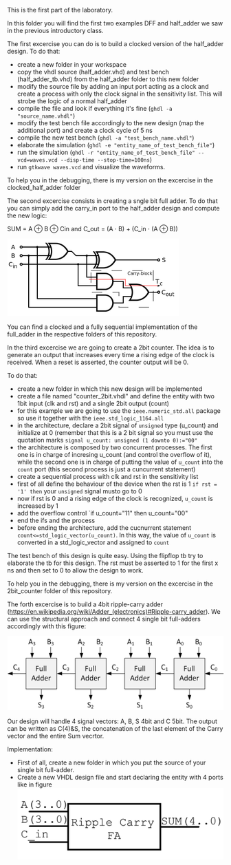 This is the first part of the laboratory.

In this folder you will find the first two examples DFF and half_adder we saw in the previous introductory class.

The first excercise you can do is to build a clocked version of the half_adder design. To do that:
- create a new folder in your workspace
- copy the vhdl source (half_adder.vhd) and test bench (half_adder_tb.vhd) from the half_adder folder to this new folder
- modify the source file by adding an input port acting as a clock and create a process with only the clock signal in the sensitivity list. This will strobe the logic of a normal half_adder
- compile the file and look if everything it's fine (`ghdl -a "source_name.vhdl"`)
- modify the test bench file accordingly to the new design (map the additional port) and create a clock cycle of 5 ns
- compile the new test bench (`ghdl -a "test_bench_name.vhdl"`)
- elaborate the simulation (`ghdl -e "entity_name_of_test_bench_file"`)
- run the simulation (`ghdl -r "entity_name_of_test_bench_file" --vcd=waves.vcd --disp-time --stop-time=100ns`)
- run `gtkwave waves.vcd` and visualize the waveforms.

To help you in the debugging, there is my version on the excercise in the clocked_half_adder folder

The second excercise consists in creating a sngle bit full adder. To do that you can simply add the carry_in port to the half_adder design and compute the new logic: 

SUM = A ⊕ B ⊕ Cin and C_out = (A ⋅ B) + (C_in ⋅ (A ⊕ B)) 

![alt text](Full-adder_logic_diagram.svg.png)

You can find a clocked and a fully sequential implementation of the full_adder in the respective folders of this repository.

In the third excercise we are going to create a 2bit counter. The idea is to generate an output that increases every time a rising edge of the clock is received. When a reset is asserted, the counter output will be 0.

To do that:
- create a new folder in which this new design will be implemented
- create a file named "counter_2bit.vhdl" and define the entity with two 1bit input (clk and rst) and a single 2bit output (count)
- for this example we are going to use the `ieee.numeric_std.all` package so use it together with the `ieee.std_logic_1164.all`
- in the architecture, declare a 2bit signal of `unsigned` type (u_count) and initialize at 0 (remember that this is a 2 bit signal so you must use the quotation marks `signal u_count: unsigned (1 downto 0):="00"`
- the architecture is composed by two concurrent processes. The first one is in charge of incresing u_count (and control the overflow of it), while the second one is in charge of putting the value of `u_count` into the `count` port (this second process is just a cuncurrent statement)
- create a sequential process with clk and rst in the sensitivity list
- first of all define the behaviour of the device when the rst is 1 `if rst = '1' then` your `unsigned` signal musto go to 0
- now if rst is 0 and a rising edge of the clock is recognized, `u_count` is increased by 1
- add the overflow control `if u_count="11" then u_count="00"
- end the ifs and the process
- before ending the architecture, add the cucnurrent statement `count<=std_logic_vector(u_count)`. In this way, the value of `u_count` is converted in a std_logic_vector and assigned to `count`

The test bench of this design is quite easy. Using the flipflop tb try to elaborate the tb for this design. The rst must be asserted to 1 for the first x ns and then set to 0 to allow the design to work.

To help you in the debugging, there is my version on the excercise in the 2bit_counter folder of this repository.

The forth excercise is to build a 4bit ripple-carry adder (https://en.wikipedia.org/wiki/Adder_(electronics)#Ripple-carry_adder). We can use the structural approach and connect 4 single bit full-adders accordingly with this figure:

![alt text](ripple-carry-adder-4-bit.png )

Our design will handle 4 signal vectors: A, B, S 4bit and C 5bit. The output can be written as C(4)&S, the concatenation of the last element of the Carry vector and the entire Sum vecrtor.

Implementation:
- First of all, create a new folder in which you put the source of your single bit full-adder.
- Create a new VHDL design file and start declaring the entity with 4 ports like in figure
![alt text](Ripple_adder.png )


